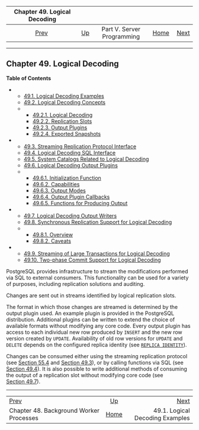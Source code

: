 <!--?xml version="1.0" encoding="UTF-8" standalone="no"?-->

|                   Chapter 49. Logical Decoding                   |                                                            |                            |                                                       |                                                                         |
| :--------------------------------------------------------------: | :--------------------------------------------------------- | :------------------------: | ----------------------------------------------------: | ----------------------------------------------------------------------: |
| [Prev](bgworker.html "Chapter 48. Background Worker Processes")  | [Up](server-programming.html "Part V. Server Programming") | Part V. Server Programming | [Home](index.html "PostgreSQL 17devel Documentation") |  [Next](logicaldecoding-example.html "49.1. Logical Decoding Examples") |

***

## Chapter 49. Logical Decoding

**Table of Contents**

*   *   [49.1. Logical Decoding Examples](logicaldecoding-example.html)
    *   [49.2. Logical Decoding Concepts](logicaldecoding-explanation.html)

    <!---->

    *   *   [49.2.1. Logical Decoding](logicaldecoding-explanation.html#LOGICALDECODING-EXPLANATION-LOG-DEC)
        *   [49.2.2. Replication Slots](logicaldecoding-explanation.html#LOGICALDECODING-REPLICATION-SLOTS)
        *   [49.2.3. Output Plugins](logicaldecoding-explanation.html#LOGICALDECODING-EXPLANATION-OUTPUT-PLUGINS)
        *   [49.2.4. Exported Snapshots](logicaldecoding-explanation.html#LOGICALDECODING-EXPLANATION-EXPORTED-SNAPSHOTS)

*   *   [49.3. Streaming Replication Protocol Interface](logicaldecoding-walsender.html)
    *   [49.4. Logical Decoding SQL Interface](logicaldecoding-sql.html)
    *   [49.5. System Catalogs Related to Logical Decoding](logicaldecoding-catalogs.html)
    *   [49.6. Logical Decoding Output Plugins](logicaldecoding-output-plugin.html)

    <!---->

    *   *   [49.6.1. Initialization Function](logicaldecoding-output-plugin.html#LOGICALDECODING-OUTPUT-INIT)
        *   [49.6.2. Capabilities](logicaldecoding-output-plugin.html#LOGICALDECODING-CAPABILITIES)
        *   [49.6.3. Output Modes](logicaldecoding-output-plugin.html#LOGICALDECODING-OUTPUT-MODE)
        *   [49.6.4. Output Plugin Callbacks](logicaldecoding-output-plugin.html#LOGICALDECODING-OUTPUT-PLUGIN-CALLBACKS)
        *   [49.6.5. Functions for Producing Output](logicaldecoding-output-plugin.html#LOGICALDECODING-OUTPUT-PLUGIN-OUTPUT)

*   *   [49.7. Logical Decoding Output Writers](logicaldecoding-writer.html)
    *   [49.8. Synchronous Replication Support for Logical Decoding](logicaldecoding-synchronous.html)

    <!---->

    *   *   [49.8.1. Overview](logicaldecoding-synchronous.html#LOGICALDECODING-SYNCHRONOUS-OVERVIEW)
        *   [49.8.2. Caveats](logicaldecoding-synchronous.html#LOGICALDECODING-SYNCHRONOUS-CAVEATS)

*   *   [49.9. Streaming of Large Transactions for Logical Decoding](logicaldecoding-streaming.html)
    *   [49.10. Two-phase Commit Support for Logical Decoding](logicaldecoding-two-phase-commits.html)

[]()

PostgreSQL provides infrastructure to stream the modifications performed via SQL to external consumers. This functionality can be used for a variety of purposes, including replication solutions and auditing.

Changes are sent out in streams identified by logical replication slots.

The format in which those changes are streamed is determined by the output plugin used. An example plugin is provided in the PostgreSQL distribution. Additional plugins can be written to extend the choice of available formats without modifying any core code. Every output plugin has access to each individual new row produced by `INSERT` and the new row version created by `UPDATE`. Availability of old row versions for `UPDATE` and `DELETE` depends on the configured replica identity (see [`REPLICA IDENTITY`](sql-altertable.html#SQL-ALTERTABLE-REPLICA-IDENTITY)).

Changes can be consumed either using the streaming replication protocol (see [Section 55.4](protocol-replication.html "55.4. Streaming Replication Protocol") and [Section 49.3](logicaldecoding-walsender.html "49.3. Streaming Replication Protocol Interface")), or by calling functions via SQL (see [Section 49.4](logicaldecoding-sql.html "49.4. Logical Decoding SQL Interface")). It is also possible to write additional methods of consuming the output of a replication slot without modifying core code (see [Section 49.7](logicaldecoding-writer.html "49.7. Logical Decoding Output Writers")).

***

|                                                                  |                                                            |                                                                         |
| :--------------------------------------------------------------- | :--------------------------------------------------------: | ----------------------------------------------------------------------: |
| [Prev](bgworker.html "Chapter 48. Background Worker Processes")  | [Up](server-programming.html "Part V. Server Programming") |  [Next](logicaldecoding-example.html "49.1. Logical Decoding Examples") |
| Chapter 48. Background Worker Processes                          |    [Home](index.html "PostgreSQL 17devel Documentation")   |                                         49.1. Logical Decoding Examples |
